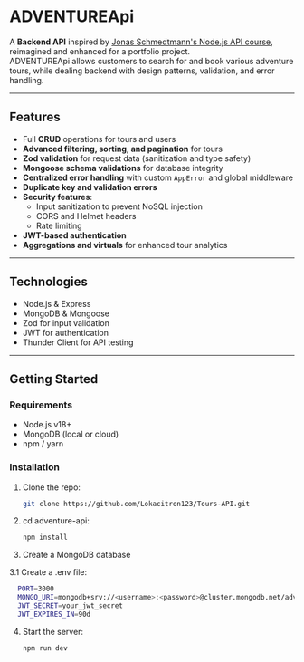 # ADVENTUREApi

A **Backend API** inspired by [Jonas Schmedtmann's Node.js API course](https://www.udemy.com/course/nodejs-express-mongodb-bootcamp/), reimagined and enhanced for a portfolio project.  
ADVENTUREApi allows customers to search for and book various adventure tours, while dealing backend with design patterns, validation, and error handling.

---

## Features

- Full **CRUD** operations for tours and users
- **Advanced filtering, sorting, and pagination** for tours
- **Zod validation** for request data (sanitization and type safety)
- **Mongoose schema validations** for database integrity
- **Centralized error handling** with custom `AppError` and global middleware
- **Duplicate key and validation errors** 
- **Security features**:
  - Input sanitization to prevent NoSQL injection
  - CORS and Helmet headers
  - Rate limiting
- **JWT-based authentication** 
- **Aggregations and virtuals** for enhanced tour analytics

---

## Technologies

- Node.js & Express
- MongoDB & Mongoose
- Zod for input validation
- JWT for authentication 
- Thunder Client for API testing

---

## Getting Started

### Requirements

- Node.js v18+
- MongoDB (local or cloud)
- npm / yarn

### Installation

1. Clone the repo:

   ```bash
   git clone https://github.com/Lokacitron123/Tours-API.git
   ```

2. cd adventure-api:

   ```bash
   npm install
   ```

3. Create a MongoDB database

3.1 Create a .env file:

   ```bash
     PORT=3000
     MONGO_URI=mongodb+srv://<username>:<password>@cluster.mongodb.net/adventure
     JWT_SECRET=your_jwt_secret
     JWT_EXPIRES_IN=90d
   ```

4. Start the server:

   ```bash
   npm run dev
   ```
